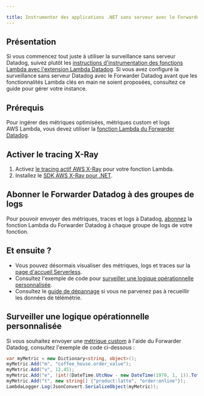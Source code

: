 ```yaml
---

title: Instrumenter des applications .NET sans serveur avec le Forwarder Datadog
---
```

## Présentation

<div class="alert alert-warning">
Si vous commencez tout juste à utiliser la surveillance sans serveur Datadog, suivez plutôt les <a href="/serverless/installation/dotnet">instructions d'instrumentation des fonctions Lambda avec l'extension Lambda Datadog</a>. Si vous avez configuré la surveillance sans serveur Datadog avec le Forwarder Datadog avant que les fonctionnalités Lambda clés en main ne soient proposées, consultez ce guide pour gérer votre instance.
</div>

## Prérequis

Pour ingérer des métriques optimisées, métriques custom et logs AWS Lambda, vous devez utiliser la [fonction Lambda du Forwarder Datadog][1].

## Activer le tracing X-Ray

1. Activez [le tracing actif AWS X-Ray][2] pour votre fonction Lambda.
2. Installez le [SDK AWS X-Ray pour .NET][3].

## Abonner le Forwarder Datadog à des groupes de logs

Pour pouvoir envoyer des métriques, traces et logs à Datadog, [abonnez][4] la fonction Lambda du Forwarder Datadog à chaque groupe de logs de votre fonction.

## Et ensuite ?

- Vous pouvez désormais visualiser des métriques, logs et traces sur la [page d'accueil Serverless][5].
- Consultez l'exemple de code pour [surveiller une logique opérationnelle personnalisée](#surveiller-une-logique-operationnelle-personnalisee).
- Consultez le [guide de dépannage][6] si vous ne parvenez pas à recueillir les données de télémétrie.

## Surveiller une logique opérationnelle personnalisée

Si vous souhaitez envoyer une [métrique custom][7] à l'aide du Forwarder Datadog, consultez l'exemple de code ci-dessous :

```csharp
var myMetric = new Dictionary<string, object>();
myMetric.Add("m", "coffee_house.order_value");
myMetric.Add("v", 12.45);
myMetric.Add("e", (int)(DateTime.UtcNow - new DateTime(1970, 1, 1)).TotalSeconds);
myMetric.Add("t", new string[] {"product:latte", "order:online"});
LambdaLogger.Log(JsonConvert.SerializeObject(myMetric));
```


[1]: /fr/serverless/forwarder
[2]: https://docs.aws.amazon.com/xray/latest/devguide/xray-services-lambda.html
[3]: https://docs.aws.amazon.com/xray/latest/devguide/xray-sdk-dotnet.html
[4]: https://docs.datadoghq.com/fr/logs/guide/send-aws-services-logs-with-the-datadog-lambda-function/
[5]: https://app.datadoghq.com/functions
[6]: /fr/serverless/guide/troubleshoot_serverless_monitoring/
[7]: /fr/serverless/custom_metrics
